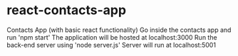 # react-contacts-app
Contacts App (with basic react functionality)
Go inside the contacts app and run 'npm start'
The application will be hosted at localhost:3000
Run the back-end server using 'node server.js'
Server will run at localhost:5001
